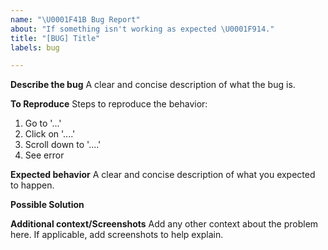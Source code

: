 ```yaml
---
name: "\U0001F41B Bug Report"
about: "If something isn't working as expected \U0001F914."
title: "[BUG] Title"
labels: bug

---
```


**Describe the bug**
A clear and concise description of what the bug is.

**To Reproduce**
Steps to reproduce the behavior:
1. Go to '...'
2. Click on '....'
3. Scroll down to '....'
4. See error

**Expected behavior**
A clear and concise description of what you expected to happen.

**Possible Solution**
<!--- Only if you have suggestions on a fix for the bug -->

**Additional context/Screenshots**
Add any other context about the problem here. If applicable, add screenshots to help explain.